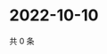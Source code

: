 # 2022-10-10

共 0 条

<!-- BEGIN WEIBO -->
<!-- 最后更新时间 Mon Oct 10 2022 14:36:06 GMT+0800 (China Standard Time) -->

<!-- END WEIBO -->
